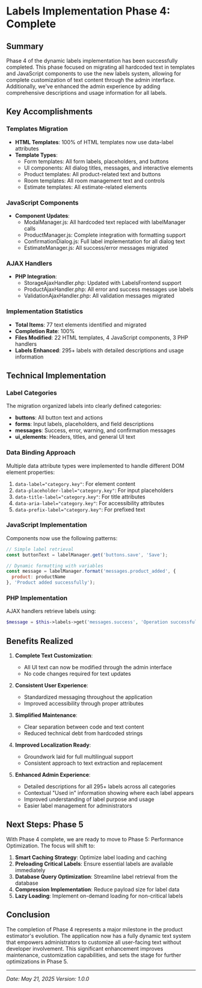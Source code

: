 # Labels Implementation Phase 4: Complete

## Summary

Phase 4 of the dynamic labels implementation has been successfully completed. This phase focused on migrating all hardcoded text in templates and JavaScript components to use the new labels system, allowing for complete customization of text content through the admin interface. Additionally, we've enhanced the admin experience by adding comprehensive descriptions and usage information for all labels.

## Key Accomplishments

### Templates Migration
- **HTML Templates**: 100% of HTML templates now use data-label attributes
- **Template Types**:
  - Form templates: All form labels, placeholders, and buttons
  - UI components: All dialog titles, messages, and interactive elements
  - Product templates: All product-related text and buttons
  - Room templates: All room management text and controls
  - Estimate templates: All estimate-related elements

### JavaScript Components
- **Component Updates**:
  - ModalManager.js: All hardcoded text replaced with labelManager calls
  - ProductManager.js: Complete integration with formatting support
  - ConfirmationDialog.js: Full label implementation for all dialog text
  - EstimateManager.js: All success/error messages migrated

### AJAX Handlers
- **PHP Integration**:
  - StorageAjaxHandler.php: Updated with LabelsFrontend support
  - ProductAjaxHandler.php: All error and success messages use labels
  - ValidationAjaxHandler.php: All validation messages migrated

### Implementation Statistics
- **Total Items**: 77 text elements identified and migrated
- **Completion Rate**: 100%
- **Files Modified**: 22 HTML templates, 4 JavaScript components, 3 PHP handlers
- **Labels Enhanced**: 295+ labels with detailed descriptions and usage information

## Technical Implementation

### Label Categories
The migration organized labels into clearly defined categories:
- **buttons**: All button text and actions
- **forms**: Input labels, placeholders, and field descriptions
- **messages**: Success, error, warning, and confirmation messages
- **ui_elements**: Headers, titles, and general UI text

### Data Binding Approach
Multiple data attribute types were implemented to handle different DOM element properties:
1. `data-label="category.key"`: For element content
2. `data-placeholder-label="category.key"`: For input placeholders
3. `data-title-label="category.key"`: For title attributes
4. `data-aria-label="category.key"`: For accessibility attributes
5. `data-prefix-label="category.key"`: For prefixed text

### JavaScript Implementation
Components now use the following patterns:
```javascript
// Simple label retrieval
const buttonText = labelManager.get('buttons.save', 'Save');

// Dynamic formatting with variables
const message = labelManager.format('messages.product_added', {
  product: productName
}, 'Product added successfully');
```

### PHP Implementation
AJAX handlers retrieve labels using:
```php
$message = $this->labels->get('messages.success', 'Operation successful');
```

## Benefits Realized

1. **Complete Text Customization**:
   - All UI text can now be modified through the admin interface
   - No code changes required for text updates

2. **Consistent User Experience**:
   - Standardized messaging throughout the application
   - Improved accessibility through proper attributes

3. **Simplified Maintenance**:
   - Clear separation between code and text content
   - Reduced technical debt from hardcoded strings

4. **Improved Localization Ready**:
   - Groundwork laid for full multilingual support
   - Consistent approach to text extraction and replacement

5. **Enhanced Admin Experience**:
   - Detailed descriptions for all 295+ labels across all categories
   - Contextual "Used in" information showing where each label appears
   - Improved understanding of label purpose and usage
   - Easier label management for administrators

## Next Steps: Phase 5

With Phase 4 complete, we are ready to move to Phase 5: Performance Optimization. The focus will shift to:

1. **Smart Caching Strategy**: Optimize label loading and caching
2. **Preloading Critical Labels**: Ensure essential labels are available immediately
3. **Database Query Optimization**: Streamline label retrieval from the database
4. **Compression Implementation**: Reduce payload size for label data
5. **Lazy Loading**: Implement on-demand loading for non-critical labels

## Conclusion

The completion of Phase 4 represents a major milestone in the product estimator's evolution. The application now has a fully dynamic text system that empowers administrators to customize all user-facing text without developer involvement. This significant enhancement improves maintenance, customization capabilities, and sets the stage for further optimizations in Phase 5.

---

*Date: May 21, 2025*
*Version: 1.0.0*